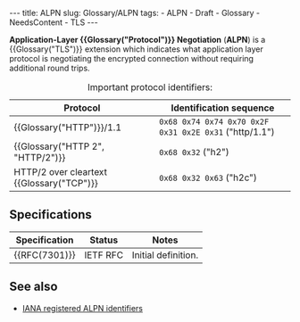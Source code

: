 --- title: ALPN slug: Glossary/ALPN tags: - ALPN - Draft - Glossary - NeedsContent - TLS ---

**Application-Layer {{Glossary("Protocol")}} Negotiation** (**ALPN**) is a {{Glossary("TLS")}} extension which indicates what application layer protocol is negotiating the encrypted connection without requiring additional round trips.

<table><caption>Important protocol identifiers:</caption><thead><tr class="header"><th>Protocol</th><th>Identification sequence</th></tr></thead><tbody><tr class="odd"><td>{{Glossary("HTTP")}}/1.1</td><td><code>0x68 0x74 0x74 0x70 0x2F 0x31 0x2E 0x31</code> ("http/1.1")</td></tr><tr class="even"><td>{{Glossary("HTTP 2", "HTTP/2")}}</td><td><code>0x68 0x32</code> ("h2")</td></tr><tr class="odd"><td>HTTP/2 over cleartext {{Glossary("TCP")}}</td><td><code>0x68 0x32 0x63</code> ("h2c")</td></tr></tbody></table>

## Specifications

<table><thead><tr class="header"><th>Specification</th><th>Status</th><th>Notes</th></tr></thead><tbody><tr class="odd"><td>{{RFC(7301)}}</td><td><span class="spec-RFC">IETF RFC</span></td><td>Initial definition.</td></tr></tbody></table>

## See also

- [IANA registered ALPN identifiers](https://www.iana.org/assignments/tls-extensiontype-values/tls-extensiontype-values.xhtml#alpn-protocol-ids)
